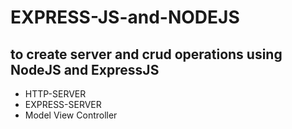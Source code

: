 # EXPRESS-JS-and-NODEJS
## to create server and crud operations using NodeJS and ExpressJS

* HTTP-SERVER
* EXPRESS-SERVER
* Model View Controller
